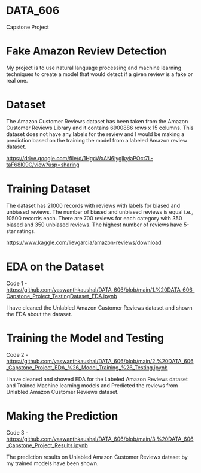 # DATA_606
Capstone Project

# Fake Amazon Review Detection
My project is to use natural language processing and machine learning techniques to create a model that would detect if a given review is a fake or real one.

# Dataset
The Amazon Customer Reviews dataset has been taken from the Amazon Customer Reviews Library and it contains 6900886 rows x 15 columns. This dataset does not have any labels for the review and I would be making a prediction based on the training the model from a labeled Amazon review dataset.

https://drive.google.com/file/d/1HgcWxAN6iyglkyiaPOct7L-taF68I09C/view?usp=sharing

# Training Dataset
The dataset has 21000 records with reviews with labels for biased and unbiased reviews. The number of biased and unbiased reviews is equal i.e., 10500 records each. There are 700 reviews for each category with 350 biased and 350 unbiased reviews. The highest number of reviews have 5-star ratings.

https://www.kaggle.com/lievgarcia/amazon-reviews/download

# EDA on the Dataset

Code 1 - https://github.com/yaswanthkaushal/DATA_606/blob/main/1.%20DATA_606_Capstone_Project_TestingDataset_EDA.ipynb

I have cleaned the Unlabled Amazon Customer Reviews dataset and shown the EDA about the dataset.

# Training the Model and Testing

Code 2 - https://github.com/yaswanthkaushal/DATA_606/blob/main/2.%20DATA_606_Capstone_Project_EDA_%26_Model_Training_%26_Testing.ipynb

I have cleaned and showed EDA for the Labeled Amazon Reviews dataset and Trained Machine learning models and Predicted the reviews from Unlabled Amazon Customer Reviews dataset.

# Making the Prediction

Code 3 - https://github.com/yaswanthkaushal/DATA_606/blob/main/3.%20DATA_606_Capstone_Project_Results.ipynb

The prediction results on Unlabled Amazon Customer Reviews dataset by my trained models have been shown.
